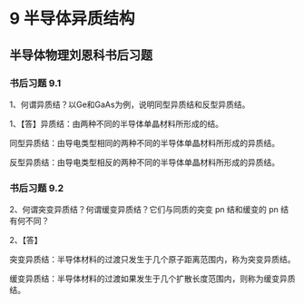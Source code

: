 # 9 半导体异质结构

## 半导体物理刘恩科书后习题

### 书后习题 9.1

1、何谓异质结？以Ge和GaAs为例，说明同型异质结和反型异质结。

1、【答】异质结：由两种不同的半导体单晶材料所形成的结。

同型异质结：由导电类型相同的两种不同的半导体单晶材料所形成的异质结。

反型异质结：由导电类型相反的两种不同的半导体单晶材料所形成的异质结。

### 书后习题 9.2

2、何谓突变异质结？何谓缓变异质结？它们与同质的突变 pn 结和缓变的 pn 结有何不同？

2、【答】

突变异质结：半导体材料的过渡只发生于几个原子距离范围内，称为突变异质结。

缓变异质结：半导体材料的过渡如果发生于几个扩散长度范围内，则称为缓变异质结。
